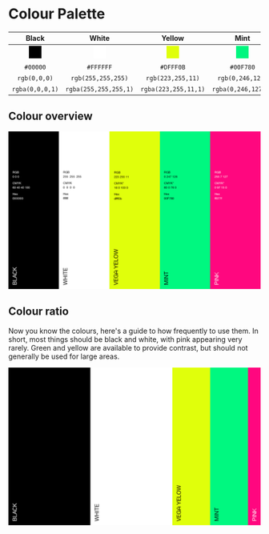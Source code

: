 # Colour Palette

| Black  | White  | Yellow  | Mint  | Pink  |
|:---:|:---:|:---:|:---:|:---:|
| ![Black](./fills/black.png)  | ![White](./fills/white.png)    | ![Yellow](./fills/yellow.png)    | ![Mint](./fills/mint.png)    | ![Pink](./fills/pink.png)    |
| `#00000`  | `#FFFFFF`  | `#DFFF0B`  | `#00F780`  | `#FF077F`  |
| `rgb(0,0,0)`  | `rgb(255,255,255)`  | `rgb(223,255,11)`  | `rgb(0,246,127)`  | `rgb(255,7,127)`  |
| `rgba(0,0,0,1)`  | `rgba(255,255,255,1)`  | `rgba(223,255,11,1)`  | `rgba(0,246,127,1)`  | `rgba(255,7,127,1)`  |

## Colour overview
![Colours](Colour_Palette_Overview.jpg)

## Colour ratio
Now you know the colours, here's a guide to how frequently to use them. In short, most things should be black and white, with pink appearing very rarely. Green and yellow are available to provide contrast, but should not generally be used for large areas. 

![Colours](Colour_Palette_Ratio.jpg)
